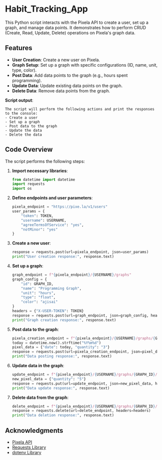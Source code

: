 # Habit_Tracking_App

This Python script interacts with the Pixela API to create a user, set up a graph, and manage data points. It demonstrates how to perform CRUD (Create, Read, Update, Delete) operations on Pixela's graph data.

## Features

- **User Creation**: Create a new user on Pixela.
- **Graph Setup**: Set up a graph with specific configurations (ID, name, unit, type, color).
- **Post Data**: Add data points to the graph (e.g., hours spent programming).
- **Update Data**: Update existing data points on the graph.
- **Delete Data**: Remove data points from the graph.


 **Script output**:

    The script will perform the following actions and print the responses to the console:
    - Create a user
    - Set up a graph
    - Post data to the graph
    - Update the data
    - Delete the data

## Code Overview

The script performs the following steps:

1. **Import necessary libraries**:

    ```python
    from datetime import datetime
    import requests
    import os
    ```
    
3. **Define endpoints and user parameters**:

    ```python
    pixela_endpoint = "https://pixe.la/v1/users"
    user_params = {
        "token": TOKEN,
        "username": USERNAME,
        "agreeTermsOfService": "yes",
        "notMinor": "yes"
    }
    ```

4. **Create a new user**:

    ```python
    response = requests.post(url=pixela_endpoint, json=user_params)
    print("User creation response:", response.text)
    ```

5. **Set up a graph**:

    ```python
    graph_endpoint = f"{pixela_endpoint}/{USERNAME}/graphs"
    graph_config = {
        "id": GRAPH_ID,
        "name": "Programming Graph",
        "unit": "hours",
        "type": "float",
        "color": "ajisai"
    }
    headers = {"X-USER-TOKEN": TOKEN}
    response = requests.post(url=graph_endpoint, json=graph_config, headers=headers)
    print("Graph creation response:", response.text)
    ```

6. **Post data to the graph**:

    ```python
    pixela_creation_endpoint = f"{pixela_endpoint}/{USERNAME}/graphs/{GRAPH_ID}"
    today = datetime.now().strftime("%Y%m%d")
    pixel_data = {"date": today, "quantity": "3"}
    response = requests.post(url=pixela_creation_endpoint, json=pixel_data, headers=headers)
    print("Data posting response:", response.text)
    ```

7. **Update data in the graph**:

    ```python
    update_endpoint = f"{pixela_endpoint}/{USERNAME}/graphs/{GRAPH_ID}/{today}"
    new_pixel_data = {"quantity": "5"}
    response = requests.put(url=update_endpoint, json=new_pixel_data, headers=headers)
    print("Data update response:", response.text)
    ```

8. **Delete data from the graph**:

    ```python
    delete_endpoint = f"{pixela_endpoint}/{USERNAME}/graphs/{GRAPH_ID}/{today}"
    response = requests.delete(url=delete_endpoint, headers=headers)
    print("Data deletion response:", response.text)
    ```


## Acknowledgments

- [Pixela API](https://pixe.la/)
- [Requests Library](https://docs.python-requests.org/en/latest/)
- [dotenv Library](https://pypi.org/project/python-dotenv/)

